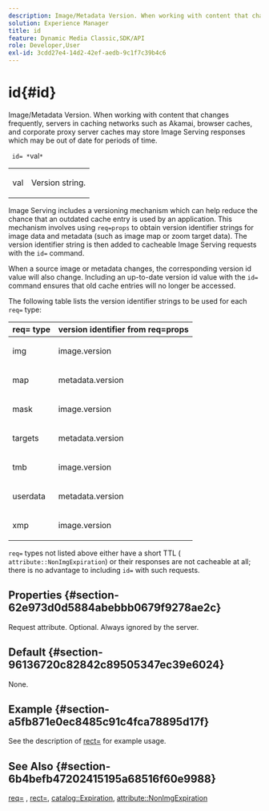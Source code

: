```yaml
---
description: Image/Metadata Version. When working with content that changes frequently, servers in caching networks such as Akamai, browser caches, and corporate proxy server caches may store Image Serving responses which may be out of date for periods of time.
solution: Experience Manager
title: id
feature: Dynamic Media Classic,SDK/API
role: Developer,User
exl-id: 3cdd27e4-14d2-42ef-aedb-9c1f7c39b4c6
---
```

# id{#id}

Image/Metadata Version. When working with content that changes frequently, servers in caching networks such as Akamai, browser caches, and corporate proxy server caches may store Image Serving responses which may be out of date for periods of time.

 ` id= *`val`*`

<table id="simpletable_3A6EBDA15B004636804E1ACEF952479A"> 
 <tr class="strow"> 
  <td class="stentry"> <p> <span class="codeph"> <span class="varname"> val </span> </span> </p> </td> 
  <td class="stentry"> <p>Version string. </p> </td> 
 </tr> 
</table>

Image Serving includes a versioning mechanism which can help reduce the chance that an outdated cache entry is used by an application. This mechanism involves using `req=props` to obtain version identifier strings for image data and metadata (such as image map or zoom target data). The version identifier string is then added to cacheable Image Serving requests with the `id=` command.

When a source image or metadata changes, the corresponding version id value will also change. Including an up-to-date version id value with the `id=` command ensures that old cache entries will no longer be accessed.

The following table lists the version identifier strings to be used for each `req=` type: 

<table id="table_AE39BEBE18864880BBBF1C4F16785E2D"> 
 <thead> 
  <tr> 
   <th class="entry"> <b> req= type</b> </th> 
   <th class="entry"> <b> version identifier from req=props</b> </th> 
  </tr> 
 </thead>
 <tbody> 
  <tr> 
   <td> <p> img </p> </td> 
   <td> <p> image.version </p> </td> 
  </tr> 
  <tr> 
   <td> <p> map </p> </td> 
   <td> <p> metadata.version </p> </td> 
  </tr> 
  <tr> 
   <td> <p> mask </p> </td> 
   <td> <p> image.version </p> </td> 
  </tr> 
  <tr> 
   <td> <p> targets </p> </td> 
   <td> <p> metadata.version </p> </td> 
  </tr> 
  <tr> 
   <td> <p> tmb </p> </td> 
   <td> <p> image.version </p> </td> 
  </tr> 
  <tr> 
   <td> <p> userdata </p> </td> 
   <td> <p> metadata.version </p> </td> 
  </tr> 
  <tr> 
   <td> <p> xmp </p> </td> 
   <td> <p> image.version </p> </td> 
  </tr> 
 </tbody> 
</table>

`req=` types not listed above either have a short TTL ( `attribute::NonImgExpiration`) or their responses are not cacheable at all; there is no advantage to including `id=` with such requests.

## Properties {#section-62e973d0d5884abebbb0679f9278ae2c}

Request attribute. Optional. Always ignored by the server.

## Default {#section-96136720c82842c89505347ec39e6024}

None.

## Example {#section-a5fb871e0ec8485c91c4fca78895d17f}

See the description of [rect=](../../../../../is-api/http-ref/image-serving-api-ref/c-http-protocol-reference/c-command-reference/r-rect.md#reference-520b90d30b4c4b4692a723e4df6adaf3) for example usage.

## See Also {#section-6b4befb47202415195a68516f60e9988}

[req=](../../../../../is-api/http-ref/image-serving-api-ref/c-http-protocol-reference/c-command-reference/r-req/r-req.md#reference-907cdb4a97034db7ad94695f25552e76) , [rect=](../../../../../is-api/http-ref/image-serving-api-ref/c-http-protocol-reference/c-command-reference/r-rect.md#reference-520b90d30b4c4b4692a723e4df6adaf3), [catalog::Expiration](../../../../../is-api/image-catalog/image-serving-api-ref/c-image-catalog-reference/c-image-svg-data-reference/c-image-data-reference/r-expiration-cat.md#reference-a7afd668ecbb4d2da65d86259aa6a28a), [attribute::NonImgExpiration](../../../../../is-api/image-catalog/image-serving-api-ref/c-image-catalog-reference/c-attributes-reference/r-nonimgexpiration.md#reference-a8066cd0d24b4ea98100ade4821f1f9d)

